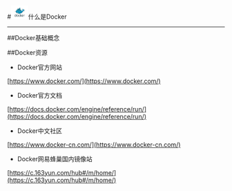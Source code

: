 #<img src="../images/icon/docker.jpeg" style="zoom:5%" />什么是Docker

---

##Docker基础概念


##Docker资源

* Docker官方网站

[https://www.docker.com/](https://www.docker.com/)

* Docker官方文档

[https://docs.docker.com/engine/reference/run/](https://docs.docker.com/engine/reference/run/)

* Docker中文社区

[https://www.docker-cn.com/](https://www.docker-cn.com/)

* Docker网易蜂巢国内镜像站

[https://c.163yun.com/hub#/m/home/](https://c.163yun.com/hub#/m/home/)